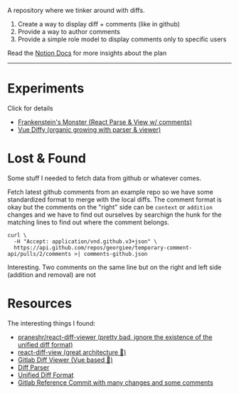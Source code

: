 A repository where we tinker around with diffs.

1. Create a way to display diff + comments (like in github)
2. Provide a way to author comments
3. Provide a simple role model to display comments only to specific users

Read the [Notion Docs](https://www.notion.so/satellytes/Codename-Diffy-ef969ac1cf0c428087b7936f744e2609) for more insights about the plan 

---

# Experiments
Click for details
+ [ Frankenstein's Monster (React Parse & View w/ comments)](react-frankenstein-monster/)
+ [ Vue Diffy (organic growing with parser & viewer)](vue-diffy/)

# Lost & Found
Some stuff I needed to fetch data from github or whatever comes.

Fetch latest github comments from an example repo so we have some standardized format to merge with the local diffs.
The comment format is okay but the comments on the "right" side can be `context` or `addition` changes and we have to find out ourselves by searchign the hunk for the matching lines to find out where the comment belongs.

```
curl \
  -H "Accept: application/vnd.github.v3+json" \
  https://api.github.com/repos/georgiee/temporary-comment-api/pulls/2/comments >| comments-github.json

```

Interesting. Two comments on the same line but on the right and left side (addition and removal) are not

# Resources
The interesting things I found:
+ [praneshr/react-diff-viewer (pretty bad, ignore the existence of the unified diff format)](https://github.com/praneshr/react-diff-viewer)
+ [react-diff-view (great architecture 🌟)](https://github.com/otakustay/react-diff-view)
+ [Gitlab Diff Viewer (Vue based 🙏)](https://github.com/gitlabhq/gitlabhq/tree/master/app/assets/javascripts/diffs/)
+ [Diff Parser](https://github.com/ecomfe/gitdiff-parser)
+ [Unified Diff Format](https://www.gnu.org/software/diffutils/manual/html_node/Unified-Format.html)
+ [Gitlab Reference Commit with many changes and some comments](https://gitlab.com/gitlab-org/gitlab/-/merge_requests/70664/diffs)
